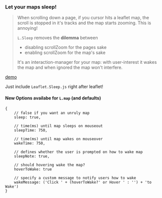 ### Let your maps sleep!

> When scrolling down a page, if you cursor hits a leaflet map, the scroll is
> stopped in it's tracks and the map starts zooming. This is annoying!
>
> `L.Sleep` removes the **dilemma** between
>
>   * disabling scrollZoom for the pages sake
>   * enabling scrollZoom for the map's sake
>
> It's an interaction-manager for your map:
> with user-interest it wakes the map and
> when ignored the map won't interfere.

[demo](https://cliffcloud.github.io/Leaflet.Sleep)

Just include `Leaflet.Sleep.js` right after leaflet!

#### New Options availabe for `L.map` (and defaults)

    {
        // false if you want an unruly map
        sleep: true,

        // time(ms) until map sleeps on mouseout
        sleepTime: 750,

        // time(ms) until map wakes on mouseover
        wakeTime: 750,

        // defines whether the user is prompted on how to wake map
        sleepNote: true,

        // should hovering wake the map?
        hoverToWake: true

        // specify a custom message to notify users how to wake
        wakeMessage: ('Click ' + (hoverToWake?' or Hover ' : '') + 'to Wake')
    }

